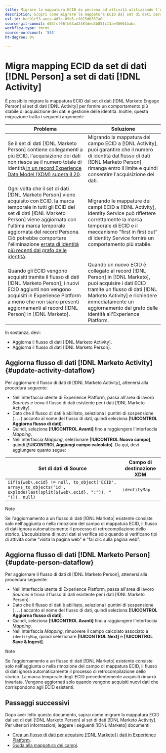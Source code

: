 ```yaml
---
title: Migrare la mappatura ECID da persona ad attività utilizzando l’origine Marketo Engage
description: Scopri come migrare la mappatura ECID dal set di dati persona al set di dati attività utilizzando l’origine Marketo Engage.
exl-id: bcc91c53-aeca-4d7c-89b5-cf025d0357a0
source-git-commit: d03fcf06fb63ad2484ded3b85fc11ae45661babc
workflow-type: tm+mt
source-wordcount: '551'
ht-degree: 0%

---
```


# Migra mapping ECID da set di dati [!DNL Person] a set di dati [!DNL Activity]

È possibile migrare la mappatura ECID dal set di dati [!DNL Marketo Engage Person] al set di dati [!DNL Activity] per fornire un comportamento più stabile di acquisizione dei dati e gestione delle identità. Inoltre, questa migrazione tratta i seguenti argomenti:

| Problema | Soluzione |
| --- | --- |
| Se il set di dati [!DNL Marketo Person] contiene collegamenti a più ECID, l&#39;acquisizione dei dati non riesce se il numero totale di identità [&#x200B; in un record Experience Data Model (XDM) supera il 20](../../../../identity-service/guardrails.md). | Migrando la mappatura del campo ECID a [!DNL Activity], puoi garantire che il numero di identità dal flusso di dati [!DNL Marketo Person] rimanga entro il limite e quindi consentire l&#39;acquisizione dei dati. |
| Ogni volta che il set di dati [!DNL Marketo Person] viene acquisito con ECID, la marca temporale in tutti gli ECID del set di dati [!DNL Marketo Person] viene aggiornata con l&#39;ultima marca temporale aggiornata del record Persona. Ciò potrebbe comportare l&#39;eliminazione [errata di identità più recenti dal grafo delle identità](../../../../identity-service/guardrails.md#understanding-the-deletion-logic-when-an-identity-graph-at-capacity-is-updated). | Migrando le mappature dei campi ECID a [!DNL Activity], Identity Service può riflettere correttamente la marca temporale di ECID e il meccanismo &quot;first in first out&quot; di Identity Service fornirà un comportamento più stabile. |
| Quando gli ECID vengono acquisiti tramite il flusso di dati [!DNL Marketo Person], i nuovi ECID aggiunti non vengono acquisiti in Experience Platform a meno che non siano presenti aggiornamenti al record [!DNL Person] in [!DNL Marketo]. | Quando un nuovo ECID è collegato al record [!DNL Person] in [!DNL Marketo], puoi acquisire i dati ECID tramite un flusso di dati [!DNL Marketo Activity] e richiedere immediatamente un aggiornamento del grafo delle identità all&#39;Experience Platform. |

In sostanza, devi:

* Aggiorna il flusso di dati [!DNL Marketo Activity].
* Aggiorna il flusso di dati [!DNL Marketo Person].

## Aggiorna flusso di dati [!DNL Marketo Activity] {#update-activity-dataflow}

Per aggiornare il flusso di dati di [!DNL Marketo Activity], attenersi alla procedura seguente:

* Nell&#39;interfaccia utente di Experience Platform, passa all&#39;area di lavoro *Sources* e trova il flusso di dati esistente per i dati [!DNL Marketo Activity].
* Dato che il flusso di dati è abilitato, seleziona i puntini di sospensione (`...`) accanto al nome del flusso di dati, quindi seleziona **[!UICONTROL Aggiorna flusso di dati]**.
* Quindi, seleziona **[!UICONTROL Avanti]** fino a raggiungere l&#39;interfaccia *Mapping*.
* Nell&#39;interfaccia *Mapping*, selezionare **[!UICONTROL Nuovo campo]**, quindi **[!UICONTROL Aggiungi campo calcolato]**. Da qui, devi aggiungere quanto segue:

| Set di dati di Source | Campo di destinazione XDM |
| --- | --- |
| `iif(${web\.ecid} != null, to_object('ECID', arrays_to_objects('id', explode(last(split(${web\.ecid}, ":")), " "))), null)` | `identityMap` |

>[!NOTE]
>
>Se l&#39;aggiornamento a un flusso di dati [!DNL Marketo] esistente consiste solo nell&#39;aggiunta o nella rimozione del campo di mappatura ECID, il flusso di dati ignora automaticamente il processo di retrocompilazione dello storico. L’acquisizione di nuovi dati si verifica solo quando si verificano tipi di attività come &quot;visita la pagina web&quot; e &quot;fai clic sulla pagina web&quot;.

## Aggiorna flusso di dati [!DNL Marketo Person] {#update-person-dataflow}

Per aggiornare il flusso di dati di [!DNL Marketo Person], attenersi alla procedura seguente:

* Nell&#39;interfaccia utente di Experience Platform, passa all&#39;area di lavoro *Sources* e trova il flusso di dati esistente per i dati [!DNL Marketo Person].
* Dato che il flusso di dati è abilitato, seleziona i puntini di sospensione (`...`) accanto al nome del flusso di dati, quindi seleziona **[!UICONTROL Aggiorna flusso di dati]**.
* Quindi, seleziona **[!UICONTROL Avanti]** fino a raggiungere l&#39;interfaccia *Mapping*.
* Nell&#39;interfaccia *Mapping*, rimuovere il campo calcolato associato a `identityMap`, quindi selezionare **[!UICONTROL Next]** e **[!UICONTROL Save &amp; Ingest]**.

>[!NOTE]
>
>Se l&#39;aggiornamento a un flusso di dati [!DNL Marketo] esistente consiste solo nell&#39;aggiunta o nella rimozione del campo di mappatura ECID, il flusso di dati ignora automaticamente il processo di retrocompilazione dello storico. La marca temporale degli ECID precedentemente acquisiti rimarrà invariata. Vengono aggiornati solo quando vengono acquisiti nuovi dati che corrispondono agli ECID esistenti.

## Passaggi successivi

Dopo aver letto questo documento, saprai come migrare la mappatura ECID dal set di dati [!DNL Marketo Person] al set di dati [!DNL Marketo Activity]. Per ulteriori informazioni, leggere i seguenti [!DNL Marketo] documenti:

* [Crea un flusso di dati per acquisire [!DNL Marketo] i dati in Experience Platform](../../../tutorials/ui/create/adobe-applications/marketo.md).
* [Guida alla mappatura dei campi](../mapping/marketo.md).

